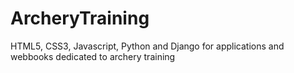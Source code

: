 # ArcheryTraining
HTML5, CSS3, Javascript, Python and Django for applications and webbooks dedicated to archery training
